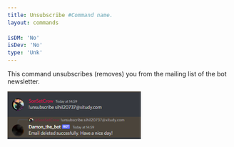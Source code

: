 ```yaml
---
title: Unsubscribe #Command name.
layout: commands

isDM: 'No'
isDev: 'No' 
type: 'Unk'
---
```


This command unsubscribes (removes) you from the mailing list of the bot newsletter.

![Example of the command](/assets/Commands/unsubscribe.png "Example of the command")